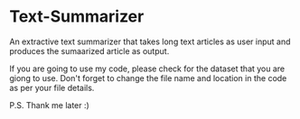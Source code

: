 # Text-Summarizer
An extractive text summarizer that takes long text articles as user input and produces the sumaarized article as output.

If you are going to use my code, please check for the dataset that you are giong to use.
Don't forget to change the file name and location in the code as per your file details.


P.S. Thank me later :)
